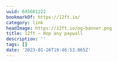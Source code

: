```yaml
---
uuid: 645601222
bookmarkOf: https://12ft.io/
category: link
headImage: https://12ft.io/og-banner.png
title: 12ft – Hop any paywall
description: ''
tags: []
date: '2023-01-26T19:46:53.065Z'
---
```




